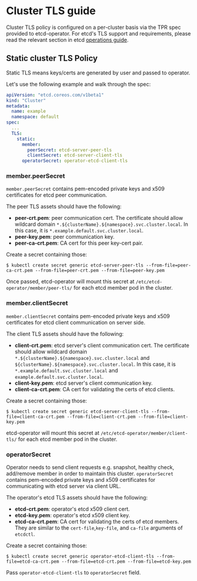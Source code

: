 # Cluster TLS guide

Cluster TLS policy is configured on a per-cluster basis via the TPR spec provided to etcd-operator.
For etcd's TLS support and requirements, please read the relevant section in etcd [operations guide](https://coreos.com/etcd/docs/latest/op-guide/security.html).


## Static cluster TLS Policy

Static TLS means keys/certs are generated by user and passed to operator.

Let's use the following example and walk through the spec:

```yaml
apiVersion: "etcd.coreos.com/v1beta1"
kind: "Cluster"
metadata:
  name: example
  namespace: default
spec:
  ...
  TLS:
    static:
      member:
        peerSecret: etcd-server-peer-tls
        clientSecret: etcd-server-client-tls
      operatorSecret: operator-etcd-client-tls
```

### member.peerSecret

`member.peerSecret` contains pem-encoded private keys and x509 certificates for etcd peer communication.

The peer TLS assets should have the following:
- **peer-crt.pem**: peer communication cert.
  The certificate should allow wildcard domain `*.${clusterName}.${namespace}.svc.cluster.local`.
  In this case, it is `*.example.default.svc.cluster.local`.
- **peer-key.pem**: peer communication key.
- **peer-ca-crt.pem**: CA cert for this peer key-cert pair.

Create a secret containing those:
```
$ kubectl create secret generic etcd-server-peer-tls --from-file=peer-ca-crt.pem --from-file=peer-crt.pem --from-file=peer-key.pem
```

Once passed, etcd-operator will mount this secret at `/etc/etcd-operator/member/peer-tls/` for each etcd member pod in the cluster.


### member.clientSecret

`member.clientSecret` contains pem-encoded private keys and x509 certificates for etcd client communication on server side.

The client TLS assets should have the following:
- **client-crt.pem**: etcd server's client communication cert.
  The certificate should allow wildcard domain `*.${clusterName}.${namespace}.svc.cluster.local` and `${clusterName}.${namespace}.svc.cluster.local`.
  In this case, it is `*.example.default.svc.cluster.local` and `example.default.svc.cluster.local`.
- **client-key.pem**: etcd server's client communication key.
- **client-ca-crt.pem**: CA cert for validating the certs of etcd clients.

Create a secret containing those:
```
$ kubectl create secret generic etcd-server-client-tls --from-file=client-ca-crt.pem --from-file=client-crt.pem --from-file=client-key.pem
```

etcd-operator will mount this secret at `/etc/etcd-operator/member/client-tls/` for each etcd member pod in the cluster.


### operatorSecret

Operator needs to send client requests e.g. snapshot, healthy check, add/remove member in order to maintain this cluster.
`operatorSecret` contains pem-encoded private keys and x509 certificates for communicating with etcd server via client URL.

The operator's etcd TLS assets should have the following:
- **etcd-crt.pem**: operator's etcd x509 client cert.
- **etcd-key.pem**: operator's etcd x509 client key.
- **etcd-ca-crt.pem**: CA cert for validating the certs of etcd members.
They are similar to the `cert-file`,`key-file`, and `ca-file` arguments of `etcdctl`.

Create a secret containing those:
```
$ kubectl create secret generic operator-etcd-client-tls --from-file=etcd-ca-crt.pem --from-file=etcd-crt.pem --from-file=etcd-key.pem
```

Pass `operator-etcd-client-tls` to `operatorSecret` field.
